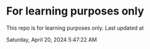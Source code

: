 # For learning purposes only
This repo is for learning purposes only.
Last updated at

Saturday, April 20, 2024 5:47:22 AM

